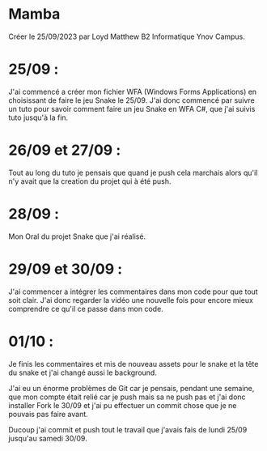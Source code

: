 # Mamba

Créer le 25/09/2023 par Loyd Matthew B2 Informatique Ynov Campus.

# 25/09 :
J'ai commencé a créer mon fichier WFA (Windows Forms Applications) en choisissant de faire le jeu Snake le 25/09.
J'ai donc commencé par suivre un tuto pour savoir comment faire un jeu Snake en WFA C#, que j'ai suivis tuto jusqu'à la fin.

# 26/09 et 27/09 :
Tout au long du tuto je pensais que quand je push cela marchais alors qu'il n'y avait que la creation du projet qui à été push.

# 28/09 :
Mon Oral du projet Snake que j'ai réalisé.

# 29/09 et 30/09 :
J'ai commencer a intégrer les commentaires dans mon code pour que tout soit clair.
J'ai donc regarder la vidéo une nouvelle fois pour encore mieux comprendre ce qu'il ce passe dans mon code.

# 01/10 :
Je finis les commentaires et mis de nouveau assets pour le snake et la tête du snake et j'ai changé aussi le background.

J'ai eu un énorme problèmes de Git car je pensais, pendant une semaine, que mon compte était relié car je push mais sa ne push pas et j'ai donc installer Fork le 30/09 
et j'ai pu effectuer un commit chose que je ne pouvais pas faire avant.

Ducoup j'ai commit et push tout le travail que j'avais fais de lundi 25/09 jusqu'au samedi 30/09.
